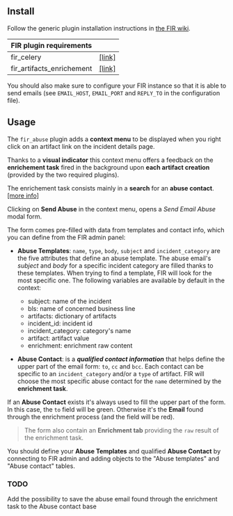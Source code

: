 ## Install
Follow the generic plugin installation instructions in [the FIR wiki](https://github.com/certsocietegenerale/FIR/wiki/Plugins).

| FIR plugin requirements   |                                                                                           |
| ------------------------- | ----------------------------------------------------------------------------------------- |
| fir_celery                | [[link]](https://github.com/certsocietegenerale/FIR/tree/master/fir_celery)               |
| fir_artifacts_enrichement | [[link]](https://github.com/certsocietegenerale/FIR/tree/master/fir_artifacts_enrichment) |

You should also make sure to configure your FIR instance so that it is able to send emails (see `EMAIL_HOST`, `EMAIL_PORT` and `REPLY_TO` in the configuration file).


## Usage

The `fir_abuse` plugin adds a **context menu** to be displayed when you right click on an artifact link on the incident details page.

Thanks to a **visual indicator** this context menu offers a feedback on the **enrichement task** fired in the background upon **each artifact creation** (provided by the two required plugins).

The enrichement task consists mainly in a **search** for an **abuse contact**. [[more info]](https://github.com/certsocietegenerale/FIR/tree/master/fir_artifacts_enrichment)

Clicking on **Send Abuse** in the context menu, opens a _Send Email Abuse_ modal form.

The form comes pre-filled with data from templates and contact info, which you can define from the FIR admin panel:

* __Abuse Templates__: `name`, `type`, `body`, `subject` and `incident_category` are the five attributes that define an abuse template. The abuse email's _subject_ and _body_ for a specific incident category are filled thanks to these templates. When trying to find a template, FIR will look for the most specific one. The following variables are available by default in the context:
  * subject: name of the incident
  * bls: name of concerned business line
  * artifacts: dictionary of artifacts
  * incident_id: incident id
  * incident_category: category's name
  * artifact: artifact value
  * enrichment: enrichment raw content
  
* __Abuse Contact__: is a **_qualified contact information_** that helps define the upper part of the email form: `to`, `cc` and `bcc`. Each contact can be specific to an `incident_category` and/or a `type` of artifact. FIR will choose the most specific abuse contact for the `name` determined by the **enrichment task**.

If an __Abuse Contact__ exists it's always used to fill the upper part of the form. In this case, the `to` field will be green. Otherwise it's the __Email__ found through the enrichment process (and the field will be red).

> The form also contain an __Enrichment tab__ providing the `raw` result of the enrichment task.

You should define your __Abuse Templates__ and qualified __Abuse Contact__ by connecting to FIR admin and adding objects to the "Abuse templates" and "Abuse contact" tables.

### TODO
Add the possibility to save the abuse email found through the enrichment task to the Abuse contact base
